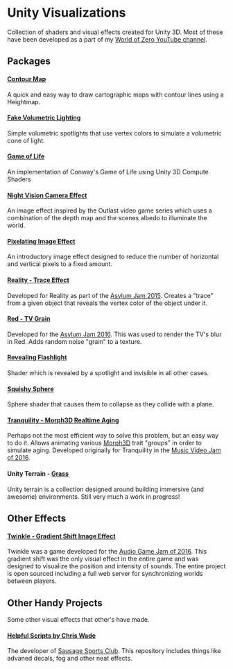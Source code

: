 # Unity Visualizations
Collection of shaders and visual effects created for Unity 3D. Most of these have been developed as a part of my [World of Zero YouTube channel](https://www.youtube.com/worldofzerodevelopment).

## Packages
#### [Contour Map](https://youtu.be/AK8oV4BzrW4)
A quick and easy way to draw cartographic maps with contour lines using a Heightmap.

#### [Fake Volumetric Lighting](https://youtu.be/nX682vFtT6I)
Simple volumetric spotlights that use vertex colors to simulate a volumetric cone of light.

#### [Game of Life](https://youtu.be/ItPTBSeGjdM)
An implementation of Conway's Game of Life using Unity 3D Compute Shaders

#### [Night Vision Camera Effect](https://youtu.be/mElPESXcakM)
An image effect inspired by the Outlast video game series which uses a combination of the depth map and the scenes albedo to illuminate the world.

#### [Pixelating Image Effect](https://www.youtube.com/watch?v=9bTFVaKGIIQ)
An introductory image effect designed to reduce the number of horizontal and vertical pixels to a fixed amount.

#### [Reality - Trace Effect](http://gamejolt.com/games/reality/106584)
Developed for Reality as part of the [Asylum Jam 2015](http://gamejolt.com/tag/asylumjam2015). Creates a "trace" from a given object that reveals the vertex color of the object under it.

#### [Red - TV Grain](http://gamejolt.com/games/red/207577)
Developed for the [Asylum Jam 2016](http://gamejolt.com/tag/asylumjam2016). This was used to render the TV's blur in Red. Adds random noise "grain" to a texture.

#### [Revealing Flashlight](https://youtu.be/b4utgRuIekk)
Shader which is revealed by a spotlight and invisible in all other cases.

#### [Squishy Sphere](https://www.youtube.com/playlist?list=PLEwYhelKHmig3VnNBTurD98bDWR1oCRM-)
Sphere shader that causes them to collapse as they collide with a plane.

#### [Tranquility - Morph3D Realtime Aging](http://gamejolt.com/games/tranquility/126359)
Perhaps not the most efficient way to solve this problem, but an easy way to do it. Allows animating various [Morph3D](https://www.morph3d.com) trait "groups" in order to simulate aging. Developed originally for Tranquility in the [Music Video Jam of 2016](http://gamejolt.com/tag/mvjam16).

#### Unity Terrain - [Grass](https://www.youtube.com/playlist?list=PLEwYhelKHmigG2uo6zW-LNKtmYUHpC5z4)
Unity terrain is a collection designed around building immersive (and awesome) environments. Still very much a work in progress!

## Other Effects
#### [Twinkle - Gradient Shift Image Effect](https://github.com/WorldOfZero/Twinkle-AGJam/tree/master/Assets/Twinkle/Shaders)
Twinkle was a game developed for the [Audio Game Jam of 2016](http://jams.gamejolt.io/AGJam). This gradient shift was the only visual effect in the entire game and was designed to visualize the position and intensity of sounds. The entire project is open sourced including a full web server for synchronizing worlds between players.

## Other Handy Projects
Some other visual effects that other's have made.
#### [Helpful Scripts by Chris Wade](https://github.com/cjacobwade/HelpfulScripts)
The developer of [Sausage Sports Club](http://sausagesports.club). This repository includes things like advaned decals, fog and other neat effects.